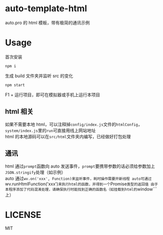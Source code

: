 # auto-template-html

auto.pro 的 html 模板，带有极简的通讯示例

# Usage

首次安装

```
npm i
```

生成 build 文件夹并监听 src 的变化

```
npm start
```

F1 + 运行项目，即可在模拟器或手机上运行本项目

## html 相关

如果不需要本地 html，可以注释掉`config/index.js`文件的`htmlConfig`，`system/index.js`里的`run`可直接用线上网站地址  
html 的本地源码可以在`src/html`文件夹内编写，已经做好打包处理

## 通讯

html 通过`prompt`函数向 auto 发送事件，`prompt`要携带参数的话必须给参数加上`JSON.stringify`处理（如示例）  
auto 通过`wv.on('xxx', Function)来监听事件，耗时操作需要开新线程 auto可通过`wv.runHtmlFunction('xxx')`来执行html的函数，并得到一个`Promise`类型的返回值 由于本程序添加了代码混淆处理，请确保执行时能找到正确的函数名（如挂载到html的`window```上）

# LICENSE

MIT
